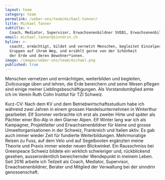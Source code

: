 ```yaml
---
layout: team
category: team
permalink: /ueber-uns/team/michael-tanner/
title: Michael Tanner
subtitle: >-
  Coach, Mediator, Supervisor, Erwachsenenbildner SVEB1, Erwachsenenbildner DaZ, TZI-Zert., Abgeschlüsse: Mediation, Coaching und Konsensmoderation WfgA, Zert. Kampagner, Aktionsleiter, Betriebsökonom HWV; Berufserfahrung: Langjähriger Kampagner für Greenpeace und andere Organisationen und Gruppen; Älpler, Hochsee-Segler.
email: michael.tanner@sinndrin.ch
byline: >-
  coacht, ermächtigt, bildet und vernetzt Menschen, begleitet Einzelpersonen und
  Gruppen auf ihrem Weg, und erzählt gerne von der Schönheit
  der Erde und deren Bewohner*innen.
image: /images/ueber-uns/team/michael.png
published: true
---
```

Menschen vernetzen und ermächtigen, weiterbilden und begleiten, Zivilcourage üben und lehren, die Erde bereichern und seine Wesen pflegen sind einige meiner Lieblingsbeschäftigungen. Als Vorstandsmitglied amte ich im Verein Ruth Cohn Institut für TZI Schweiz.

Kurz-CV: Nach dem KV und dem Betriebwirtschaftsstudium habe ich während zwei Jahren in einem grossen Handelsunternehmen in Winterthur gearbeitet. Elf Sommer verbrachte ich erst als zweiter Hirte und später als Pächter einer Bio-Alp in den Glarner Alpen. Elf Winter lang war ich als Kampagner, Projektleiter und Erwachsenenbildner für kleine und grosse Umweltorganisationen in der Schweiz, Frankreich und Italien aktiv. Es gab auch immer wieder Zeit für fundierte Weiterbildungen. Mehrmonatige Reisen zu Fuss, auf dem Velo und auf Segelbooten ergänzten meine Theorie und Praxis immer wieder neuen Blickwinkel. Ein Rausschmiss bei Greenpeace Schweiz bildete ein wirklich schwieriger und, rückblickend gesehen, ausserordentlich bereichernder Wendepunkt in meinem Leben. Seit 2016 arbeite ich Teilzeit als Coach, Mediator, Supervisor, Erwachsenenbildner, Berater und Mitglied der Verwaltung bei der sinndrin genossenschaft.

[mtblog]: /blog/unterwegs/
